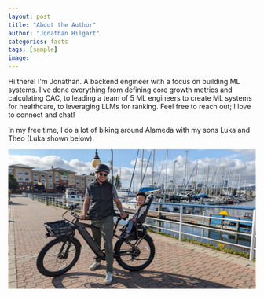 ```yaml
---
layout: post
title: "About the Author"
author: "Jonathan Hilgart"
categories: facts
tags: [sample]
image: 
---
```


Hi there! I'm Jonathan. A backend engineer with a focus on building ML systems. I've done everything from defining core growth metrics and calculating CAC, to leading a team of 5 ML engineers to create ML systems for healthcare, to leveraging LLMs for ranking. Feel free to reach out; I love to connect and chat!

In my free time, I do a lot of biking around Alameda with my sons Luka and Theo (Luka shown below).

![me_and_luka](https://github.com/jonhilgart22/jonhilgart22.github.io/blob/gh-pages/assets/img/me_and_luka_bike.jpg)
